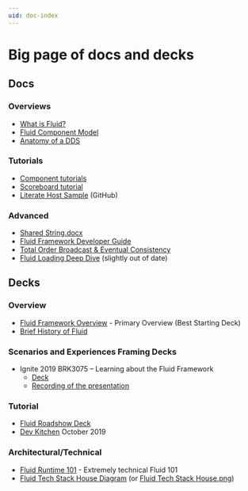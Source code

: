 ```yaml
---
uid: doc-index
---
```


# Big page of docs and decks

## Docs

### Overviews

- [What is Fluid?](../what-is-fluid.md)
- [Fluid Component Model](../guide/components.md)
- [Anatomy of a DDS](../guide/dds-anatomy.md)

### Tutorials

- [Component tutorials](../examples/README.md)
- [Scoreboard tutorial](https://microsoft.sharepoint.com/:w:/t/Prague/Ec6Ox0Kak9ZBqgTcl_vgTL0Biat3iq9xKj_xqjSY7Vl-FA?e=RukAyu)
- [Literate Host Sample](https://github.com/microsoft/FluidFramework/tree/master/examples/hosts/literate) (GitHub)

### Advanced

- [Shared
  String.docx](https://microsoft-my.sharepoint-df.com/:w:/p/anthonm/Eeshhh4GSslDkjLKK28lunIBwrh-7glib7Lfnw_9ixNL8A?e=wD35Yi)
- [Fluid Framework Developer Guide](../how/developer-guide.md)
- [Total Order Broadcast & Eventual Consistency](../how/tob.md)
- [Fluid Loading Deep Dive](https://microsoft.sharepoint.com/:w:/t/Prague/EY_xwXmXzXRBlnx6sMgbVp8Bbs4K3GQXhV6ERUyKhLgNbA?e=wFWoFH)
  (slightly out of date)

## Decks

### Overview

- [Fluid Framework
  Overview](https://microsoft.sharepoint.com/:p:/t/Prague/EWRRIFxzA61Dmu2PnfNic4UBGVbmT2gJSrDAhtCUNNHm_Q?e=MyyxDI) -
  Primary Overview (Best Starting Deck)
- [Brief History of
  Fluid](https://microsoft-my.sharepoint-df.com/:p:/p/skjokiel/ER0wUgs1mcVKg9pWXRXymoQBYT7GoOjdxibPgIMd2vVz6g?e=gPODB2)

### Scenarios and Experiences Framing Decks

- Ignite 2019 BRK3075 – Learning about the Fluid Framework
  - [Deck](https://microsoft.sharepoint.com/:p:/t/M365PlatformIgnite2019/EQ-XJiw_voJOgByPHS7IBhEB1gYRUkjsewHklVqVE2mnRg?e=nUWIre)
  - [Recording of the presentation](https://myignite.techcommunity.microsoft.com/sessions/81642?source=sessions)

### Tutorial

- [Fluid Roadshow
  Deck](https://microsoft.sharepoint.com/:p:/t/Prague/Ec9E3ChMBAhGj5_INfpc1RUBRULdisHu8aplqnbcSDaz4w?e=VC4Ynv)
- [Dev
  Kitchen](https://microsoft.sharepoint-df.com/:p:/t/MFxComponentFrameworkVTeam/EVd3JUck6aZEjgvJmQ4F9RYBlf3cH2DGimF6Rl9lpf4RCA?e=z4NLRC)
  October 2019

### Architectural/Technical

- [Fluid Runtime
  101](https://microsoft.sharepoint.com/:p:/t/Prague/EeHuSl8Y9yFCtneBacTyWFAByQbjMXVPutsPo-7So4kv6g?e=Sr4VmI) -
  Extremely technical Fluid 101
- [Fluid Tech Stack House
  Diagram](https://microsoft.sharepoint.com/:p:/t/Prague/Ee2aE1hRwwpKh2Gj_aRk-gEBYjGbxSrW1xbcSPwCNmU7-g?e=3YOGPs) (or
  [Fluid Tech Stack
  House.png](https://microsoft.sharepoint.com/:p:/t/Prague/EeHuSl8Y9yFCtneBacTyWFAByQbjMXVPutsPo-7So4kv6g?e=Sr4VmI))
